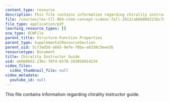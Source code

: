 ```yaml
---
content_type: resource
description: This file contains information regarding chirality instructor guide.
file: /courses/res-tll-004-stem-concept-videos-fall-2013/a66680d223bc70f46578103050914234_MITRES_TLL-004F13_ChiralIG.pdf
file_type: application/pdf
learning_resource_types: []
ocw_type: OCWFile
parent_title: Structure-Function Properties
parent_type: SupplementalResourceSection
parent_uid: 5c73ad5d-a665-9efe-f8ba-e6338c5eee3b
resourcetype: Document
title: Chirality Instructor Guide
uid: a66680d2-23bc-70f4-6578-103050914234
video_files:
  video_thumbnail_file: null
video_metadata:
  youtube_id: null
---
```

This file contains information regarding chirality instructor guide.

